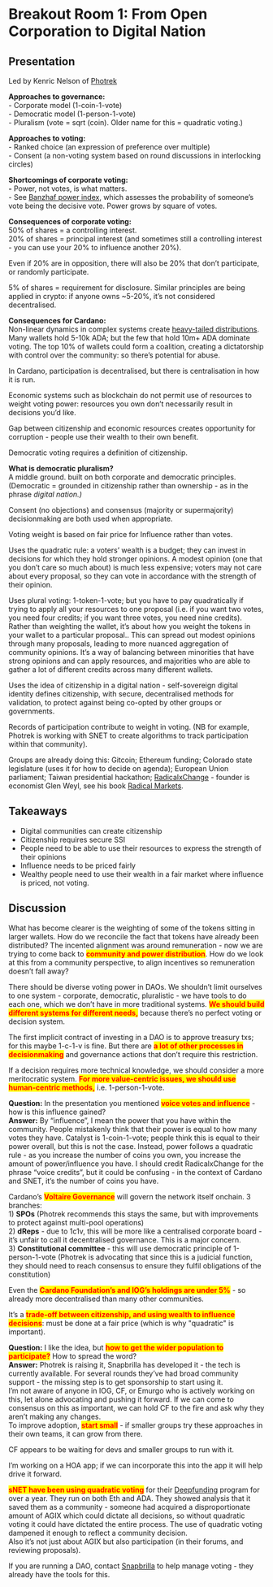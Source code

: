 # Breakout Room 1: From Open Corporation to Digital Nation

## Presentation  <a href="#docs-internal-guid-73b08f84-7fff-e646-7753-42d9fca77e45" id="docs-internal-guid-73b08f84-7fff-e646-7753-42d9fca77e45"></a>

Led by Kenric Nelson of [Photrek](https://www.photrek.io/home)

**Approaches to governance:**\
\- Corporate model (1-coin-1-vote)\
&#x20;\- Democratic model  (1-person-1-vote)\
&#x20;\- Pluralism (vote = sqrt (coin). Older name for this = quadratic voting.)

**Approaches to voting:**\
&#x20;\- Ranked choice (an expression of preference over multiple)\
&#x20;\- Consent (a non-voting system based on round discussions in interlocking circles)

**Shortcomings of corporate voting:**\
&#x20;**-** Power, not votes, is what matters. \
&#x20;\- See [Banzhaf power index](https://en.wikipedia.org/wiki/Banzhaf\_power\_index), which assesses the probability of someone’s vote being the decisive vote. Power grows by square of votes.

**Consequences of corporate voting:**\
50% of shares = a controlling interest. \
20% of shares = principal interest (and sometimes still a controlling interest - you can use your 20% to influence another 20%).

Even if 20% are in opposition, there will also be 20% that don’t participate, or randomly participate.

5% of shares = requirement for disclosure. Similar principles are being applied in crypto: if anyone owns \~5-20%, it’s not considered decentralised.

**Consequences for Cardano:** \
Non-linear dynamics in complex systems create [heavy-tailed distributions](https://en.wikipedia.org/wiki/Heavy-tailed\_distribution). Many wallets hold 5-10k ADA; but the few that hold 10m+ ADA dominate voting. The top 10% of wallets could form a coalition, creating a dictatorship with control over the community: so there’s potential for abuse.

In Cardano, participation is decentralised, but there is centralisation in how it is run.&#x20;

Economic systems such as blockchain do not permit use of resources to weight voting power: resources you own don’t necessarily result in decisions you’d like.

Gap between citizenship and economic resources creates opportunity for corruption - people use their wealth to their own benefit.

Democratic voting requires a definition of citizenship.

**What is democratic pluralism?**\
&#x20;A middle ground. built on both corporate and democratic principles. (Democratic = grounded in citizenship rather than ownership - as in the phrase _digital nation.)_

Consent (no objections) and consensus (majority or supermajority) decisionmaking are both used when appropriate.

Voting weight is based on fair price for Influence rather than votes.

Uses the quadratic rule: a voters’ wealth is a budget; they can invest in decisions for which they hold stronger opinions. A modest opinion (one that you don’t care so much about) is much less expensive; voters may not care about every proposal, so they can vote in accordance with the strength of their opinion.

Uses plural voting: 1-token-1-vote; but you have to pay quadratically if trying to apply all your resources to one proposal (i.e. if you want two votes, you need four credits; if you want three votes, you need nine credits). Rather than weighting the wallet, it’s about how you weight the tokens in your wallet to a particular proposal.. This can spread out modest opinions through many proposals, leading to more nuanced aggregation of community opinions. It’s a way of balancing between minorities that have strong opinions and can apply resources, and majorities who are able to gather a lot of different credits across many different wallets.

Uses the idea of citizenship in a digital nation - self-sovereign digital identity defines citizenship, with secure, decentralised methods for validation, to protect against being co-opted by other groups or governments.

Records of participation contribute to weight in voting. (NB for example, Photrek is working with SNET to create algorithms to track participation within that community).

Groups are already doing this: Gitcoin; Ethereum funding; Colorado state legislature (uses it for how to decide on agenda); European Union parliament; Taiwan presidential hackathon; [RadicalxChange](https://www.radicalxchange.org) - founder is economist Glen Weyl, see his book [Radical Markets](https://www.amazon.co.uk/Radical-Markets-Uprooting-Capitalism-Democracy/dp/0691177503).

## Takeaways

* Digital communities can create citizenship&#x20;
* Citizenship requires secure SSI
* People need to be able to use their resources to express the strength of their opinions
* Influence needs to be priced fairly&#x20;
* Wealthy people need to use their wealth in a fair market where influence is priced, not voting.&#x20;

## Discussion

What has become clearer is the weighting of some of the tokens sitting in larger wallets. How do we reconcile the fact that tokens have already been distributed? The incented alignment was around remuneration - now we are trying to come back to <mark style="color:red;">**community and power distribution**</mark>. How do we look at this from a community perspective, to align incentives so remuneration doesn’t fall away?

There should be diverse voting power in DAOs. We shouldn’t limit ourselves to one system - corporate, democratic, pluralistic - we have tools to do each one, which we don’t have in more traditional systems. <mark style="color:red;">**We should build different systems for different needs,**</mark> because there’s no perfect voting or decision system.

The first implicit contract of investing in a DAO is to approve treasury txs; for this maybe 1-c-1-v is fine. But there are <mark style="color:red;">**a lot of other processes in decisionmaking**</mark> and governance actions that don’t require this restriction.&#x20;

If a decision requires more technical knowledge, we should consider a more meritocratic system. <mark style="color:red;">**For more value-centric issues, we should use human-centric methods,**</mark> i.e. 1-person-1-vote.&#x20;

**Question:** In the presentation you mentioned <mark style="color:red;">**voice votes and influence**</mark> - how is this influence gained?\
**Answer:** By “influence”, I mean the power that you have within the community. People mistakenly think that their power is equal to how many votes they have. Catalyst is 1-coin-1-vote; people think this is equal to their power overall, but this is not the case. Instead, power follows a quadratic rule - as you increase the number of coins you own, you increase the amount of power/influence you have.  I should credit RadicalxChange for the phrase “voice credits”, but it could be confusing - in the context of Cardano and SNET, it’s the number of coins you have.&#x20;

Cardano’s <mark style="color:red;">**Voltaire Governance**</mark> will govern the network itself onchain. 3 branches:\
1\) **SPOs** (Photrek recommends this stays the same, but with improvements to protect against multi-pool operations)\
2\) **dReps** - due to 1c1v, this will be more like a centralised corporate board - it’s unfair to call it decentralised governance. This is a major concern.\
3\) **Constitutional committee** - this will use democratic principle of 1-person-1-vote (Photrek is advocating that since this is a judicial function, they should need to reach consensus to ensure they fulfil obligations of the constitution)&#x20;

Even the <mark style="color:red;">**Cardano Foundation’s and IOG’s holdings are under 5%**</mark> - so already more decentralised than many other communities.

It’s a <mark style="color:red;">**trade-off between citizenship, and using wealth to influence decisions**</mark>: must be done at a fair price (which is why "quadratic" is important).&#x20;

**Question:** I like the idea, but <mark style="color:red;">**how to get the wider population to participate?**</mark> How to spread the word? \
**Answer:** Photrek is raising it, Snapbrilla has developed it - the tech is currently available. For several rounds they’ve had broad community support - the missing step is to get sponsorship to start using it. \
I’m not aware of anyone in IOG, CF, or Emurgo who is actively working on this, let alone advocating and pushing it forward. If we can come to consensus on this as important, we can hold CF to the fire and ask why they aren’t making any changes.\
To improve adoption, <mark style="color:red;">**start small**</mark> - if smaller groups try these approaches in their own teams, it can grow from there.&#x20;

CF appears to be waiting for devs and smaller groups to run with it.

I’m working on a HOA app; if we can incorporate this into the app it will help drive it forward.

<mark style="color:red;">**sNET have been using quadratic voting**</mark> for their [Deepfunding](https://deepfunding.ai/) program for over a year. They run on both Eth and ADA. They showed analysis that it saved them as a community - someone had acquired a disproportionate amount of AGIX which could dictate all decisions, so without quadratic voting it could have dictated the entire process. The use of quadratic voting dampened it enough to reflect a community decision. \
Also it’s not just about AGIX but also participation (in their forums, and reviewing proposals).

If you are running a DAO, contact [Snapbrilla](https://www.snapbrillia.com/) to help manage voting - they already have the tools for this.
